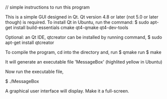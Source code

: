 // simple instructions to run this program

This is a simple GUI designed in Qt.
Qt version 4.8 or later (not 5.0 or later though) is required.
To install Qt in Ubuntu, run the command:
$ sudo apt-get install build-essentials cmake qt4-qmake qt4-dev-tools 

Optional: an Qt IDE, qtcreator can be installed by running command,
$ sudo apt-get install qtcreator

To compile the program, cd into the directory and,
run $ qmake
run $ make

It will generate an executable file 'MessageBox' (highlited yellow in Ubuntu)

Now run the executable file,

$ ./MessageBox

A graphical user interface will display. Make it a full-screen.

